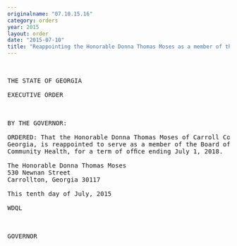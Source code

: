 ```yaml
---
originalname: "07.10.15.16"
category: orders
year: 2015
layout: order
date: "2015-07-10"
title: "Reappointing the Honorable Donna Thomas Moses as a member of the Board of Community Health"
---
```

<pre>
 

THE STATE OF GEORGIA

EXECUTIVE ORDER

 

BY THE GOVERNOR:

ORDERED: That the Honorable Donna Thomas Moses of Carroll County,
Georgia, is reappointed to serve as a member of the Board of
Community Health, for a term of ofﬁce ending July 1, 2018.

The Honorable Donna Thomas Moses
530 Newnan Street
Carrollton, Georgia 30117

This tenth day of July, 2015

WDQL

 

GOVERNOR

 

 

</pre>

